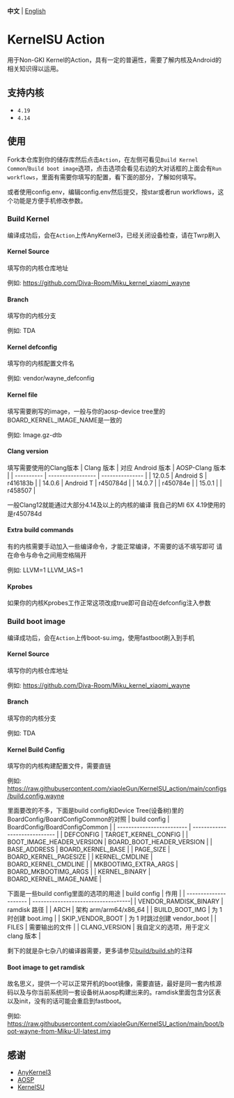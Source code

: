 **中文** | [English](README_EN.md)

# KernelSU Action
用于Non-GKI Kernel的Action，具有一定的普遍性，需要了解内核及Android的相关知识得以运用。

## 支持内核
- `4.19`
- `4.14`
## 使用
Fork本仓库到你的储存库然后点击`Action`，在左侧可看见`Build Kernel Common`/`Build boot image`选项，点击选项会看见右边的大对话框的上面会有`Run workflows`，里面有需要你填写的配置，看下面的部分，了解如何填写。

或者使用config.env，编辑config.env然后提交，按star或者run workflows，这个功能是方便手机修改参数。
### Build Kernel
编译成功后，会在`Action`上传AnyKernel3，已经关闭设备检查，请在Twrp刷入
#### Kernel Source
填写你的内核仓库地址

例如: https://github.com/Diva-Room/Miku_kernel_xiaomi_wayne
#### Branch
填写你的内核分支

例如: TDA
#### Kernel defconfig
填写你的内核配置文件名

例如: vendor/wayne_defconfig
#### Kernel file
填写需要刷写的image，一般与你的aosp-device tree里的BOARD_KERNEL_IMAGE_NAME是一致的

例如: Image.gz-dtb
#### Clang version
填写需要使用的Clang版本
| Clang 版本 | 对应 Android 版本 | AOSP-Clang 版本 |
| ---------- | ----------------- | --------------- |
| 12.0.5     | Android S         | r416183b        |
| 14.0.6     | Android T         | r450784d        |
| 14.0.7     |                   | r450784e        |
| 15.0.1     |                   | r458507         |

一般Clang12就能通过大部分4.14及以上的内核的编译
我自己的MI 6X 4.19使用的是r450784d
#### Extra build commands
有的内核需要手动加入一些编译命令，才能正常编译，不需要的话不填写即可
请在命令与命令之间用空格隔开

例如: LLVM=1 LLVM_IAS=1
#### Kprobes
如果你的内核Kprobes工作正常这项改成true即可自动在defconfig注入参数
### Build boot image
编译成功后，会在`Action`上传boot-su.img，使用fastboot刷入到手机
#### Kernel Source
填写你的内核仓库地址

例如: https://github.com/Diva-Room/Miku_kernel_xiaomi_wayne
#### Branch
填写你的内核分支

例如: TDA
#### Kernel Build Config
填写你的内核构建配置文件，需要直链

例如: https://raw.githubusercontent.com/xiaoleGun/KernelSU_action/main/configs/build.config.wayne

里面要改的不多，下面是build config和Device Tree(设备树)里的BoardConfig/BoardConfigCommon的对照
| build config              | BoardConfig/BoardConfigCommon |
| ------------------------- | ----------------------------- |
| DEFCONFIG                 | TARGET_KERNEL_CONFIG          |
| BOOT_IMAGE_HEADER_VERSION | BOARD_BOOT_HEADER_VERSION     |
| BASE_ADDRESS              | BOARD_KERNEL_BASE             |
| PAGE_SIZE                 | BOARD_KERNEL_PAGESIZE         |
| KERNEL_CMDLINE            | BOARD_KERNEL_CMDLINE          |
| MKBOOTIMG_EXTRA_ARGS      | BOARD_MKBOOTIMG_ARGS          |
| KERNEL_BINARY             | BOARD_KERNEL_IMAGE_NAME       |

下面是一些build config里面的选项的用途
| build config          | 作用                               |
| --------------------- | -----------------------------------|
| VENDOR_RAMDISK_BINARY | ramdisk 路径                        |
| ARCH                  | 架构 arm/arm64/x86_64               |
| BUILD_BOOT_IMG        | 为 1 时创建 boot.img                 |
| SKIP_VENDOR_BOOT      | 为 1 时跳过创建 vendor_boot          |
| FILES                 | 需要输出的文件                       |
| CLANG_VERSION         | 我自定义的选项，用于定义 clang 版本     |

剩下的就是杂七杂八的编译器需要，更多请参见[build/build.sh](https://android.googlesource.com/kernel/build/+/refs/heads/master-kernel-build-2022/build.sh)的注释
#### Boot image to get ramdisk
故名思义，提供一个可以正常开机的boot镜像，需要直链，最好是同一套内核源码以及与你当前系统同一套设备树从aosp构建出来的。ramdisk里面包含分区表以及init，没有的话可能会重启到fastboot。

例如: https://raw.githubusercontent.com/xiaoleGun/KernelSU_action/main/boot/boot-wayne-from-Miku-UI-latest.img

## 感谢
- [AnyKernel3](https://github.com/osm0sis/AnyKernel3)
- [AOSP](https://android.googlesource.com)
- [KernelSU](https://github.com/tiann/KernelSU)
